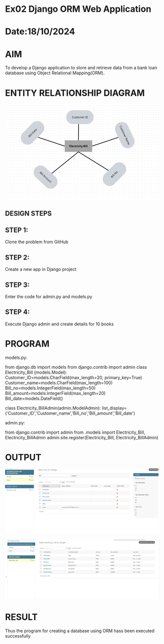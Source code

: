 # Ex02 Django ORM Web Application
# Date:18/10/2024
# AIM
To develop a Django application to store and retrieve data from a bank loan database using Object Relational Mapping(ORM).

# ENTITY RELATIONSHIP DIAGRAM
![alt text](<Screenshot 2024-12-07 130326.png>)
## DESIGN STEPS
## STEP 1:
Clone the problem from GitHub

## STEP 2:
Create a new app in Django project

## STEP 3:
Enter the code for admin.py and models.py

## STEP 4:
Execute Django admin and create details for 10 books

# PROGRAM
models.py:

from django.db import models
from django.contrib import admin
class Electricity_Bill (models.Model):
    Customer_ID=models.CharField(max_length=20, primary_key=True)
    Customer_name=models.CharField(max_length=100)
    Bill_no=models.IntegerField(max_length=50)
    Bill_amount=models.IntegerField(max_length=20)
    Bill_date=models.DateField()

class Electricity_BillAdmin(admin.ModelAdmin):
    	list_display=('Customer_ID','Customer_name','Bill_no','Bill_amount','Bill_date')

admin.py:

from django.contrib import admin
from .models import Electricity_Bill, Electricity_BillAdmin
admin.site.register(Electricity_Bill, Electricity_BillAdmin)

# OUTPUT

![alt text](<Screenshot 2024-12-07 125032.png>)

![alt text](<Screenshot 2024-12-07 125047.png>)

# RESULT
Thus the program for creating a database using ORM hass been executed successfully
